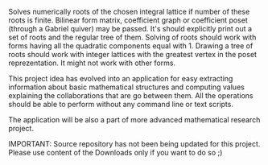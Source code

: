 Solves numerically roots of the chosen integral lattice if number of these roots is finite.
Bilinear form matrix, coefficient graph or coefficient poset (through a Gabriel quiver) may be passed.
It's should explicitly print out a set of roots and the regular tree of them. Solving of roots should work with forms having all the quadratic components equal with 1. Drawing a tree of roots should work with integer lattices with the greatest vertex in the poset reprezentation. It might not work with other forms.

This project idea has evolved into an application for easy extracting information about basic mathematical structures and computing values explaining the collaborations that are go between them. All the operations should be able to perform without any command line or text scripts.

The application will be also a part of more advanced mathematical research project.

IMPORTANT:
Source repository has not been being updated for this project. Please use content of the Downloads only if you want to do so ;)